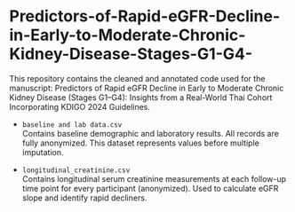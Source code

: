 # Predictors-of-Rapid-eGFR-Decline-in-Early-to-Moderate-Chronic-Kidney-Disease-Stages-G1-G4-
This repository contains the cleaned and annotated code used for the manuscript: Predictors of Rapid eGFR Decline in Early to Moderate Chronic Kidney Disease (Stages G1–G4): Insights from a Real-World Thai Cohort Incorporating KDIGO 2024 Guidelines.

- `baseline and lab data.csv`  
  Contains baseline demographic and laboratory results. All records are fully anonymized. This dataset represents values before multiple imputation.

- `longitudinal_creatinine.csv`  
  Contains longitudinal serum creatinine measurements at each follow-up time point for every participant (anonymized). Used to calculate eGFR slope and identify rapid decliners.
